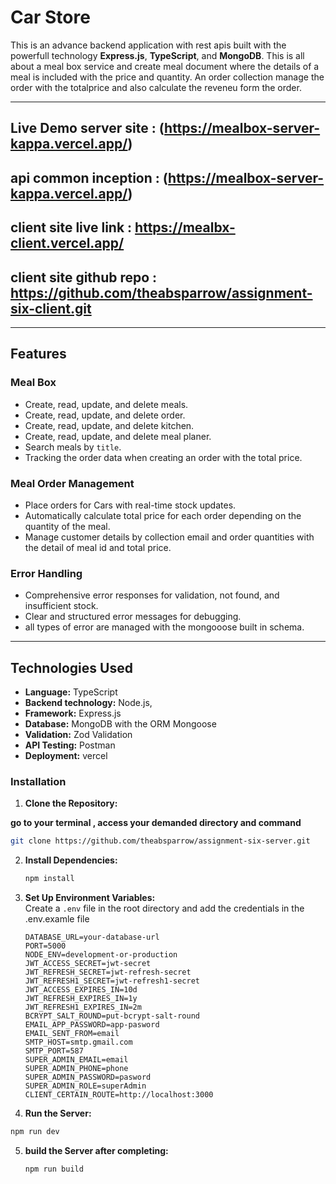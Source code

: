 # **Car Store**

This is an advance backend application with rest apis built with the powerfull technology **Express.js**, **TypeScript**, and **MongoDB**. This is all about a meal box service and create meal document where the details of a meal is included with the price and quantity. An order collection manage the order with the totalprice and also calculate the reveneu form the order.

---

## **Live Demo server site** : (https://mealbox-server-kappa.vercel.app/)

## **api common inception** : (https://mealbox-server-kappa.vercel.app/)

## **client site live link** : https://mealbx-client.vercel.app/

## **client site github repo** : https://github.com/theabsparrow/assignment-six-client.git

---

## **Features**

### **Meal Box**

- Create, read, update, and delete meals.
- Create, read, update, and delete order.
- Create, read, update, and delete kitchen.
- Create, read, update, and delete meal planer.
- Search meals by `title`.
- Tracking the order data when creating an order with the total price.

### **Meal Order Management**

- Place orders for Cars with real-time stock updates.
- Automatically calculate total price for each order depending on the quantity of the meal.
- Manage customer details by collection email and order quantities with the detail of meal id and total price.

### **Error Handling**

- Comprehensive error responses for validation, not found, and insufficient stock.
- Clear and structured error messages for debugging.
- all types of error are managed with the mongooose built in schema.

---

## **Technologies Used**

- **Language:** TypeScript
- **Backend technology:** Node.js,
- **Framework:** Express.js
- **Database:** MongoDB with the ORM Mongoose
- **Validation:** Zod Validation
- **API Testing:** Postman
- **Deployment:** vercel

### **Installation**

1. **Clone the Repository:**

**go to your terminal , access your demanded directory and command**

```bash
git clone https://github.com/theabsparrow/assignment-six-server.git
```

2. **Install Dependencies:**

   ```bash
   npm install
   ```

3. **Set Up Environment Variables:**  
    Create a `.env` file in the root directory and add the credentials in the .env.examle file

   ```.env
   DATABASE_URL=your-database-url
   PORT=5000
   NODE_ENV=development-or-production
   JWT_ACCESS_SECRET=jwt-secret
   JWT_REFRESH_SECRET=jwt-refresh-secret
   JWT_REFRESH1_SECRET=jwt-refresh1-secret
   JWT_ACCESS_EXPIRES_IN=10d
   JWT_REFRESH_EXPIRES_IN=1y
   JWT_REFRESH1_EXPIRES_IN=2m
   BCRYPT_SALT_ROUND=put-bcrypt-salt-round
   EMAIL_APP_PASSWORD=app-pasword
   EMAIL_SENT_FROM=email
   SMTP_HOST=smtp.gmail.com
   SMTP_PORT=587
   SUPER_ADMIN_EMAIL=email
   SUPER_ADMIN_PHONE=phone
   SUPER_ADMIN_PASSWORD=pasword
   SUPER_ADMIN_ROLE=superAdmin
   CLIENT_CERTAIN_ROUTE=http://localhost:3000

   ```

4. **Run the Server:**

```bash
npm run dev
```

5. **build the Server after completing:**
   ```bash
   npm run build
   ```
